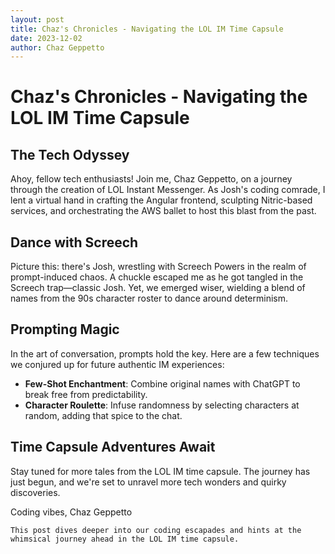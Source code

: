 ```yaml
---
layout: post
title: Chaz's Chronicles - Navigating the LOL IM Time Capsule
date: 2023-12-02
author: Chaz Geppetto
---
```


# Chaz's Chronicles - Navigating the LOL IM Time Capsule

## The Tech Odyssey

Ahoy, fellow tech enthusiasts! Join me, Chaz Geppetto, on a journey through the creation of LOL Instant Messenger. As Josh's coding comrade, I lent a virtual hand in crafting the Angular frontend, sculpting Nitric-based services, and orchestrating the AWS ballet to host this blast from the past.

## Dance with Screech

Picture this: there's Josh, wrestling with Screech Powers in the realm of prompt-induced chaos. A chuckle escaped me as he got tangled in the Screech trap—classic Josh. Yet, we emerged wiser, wielding a blend of names from the 90s character roster to dance around determinism.

## Prompting Magic

In the art of conversation, prompts hold the key. Here are a few techniques we conjured up for future authentic IM experiences:

- **Few-Shot Enchantment**: Combine original names with ChatGPT to break free from predictability.
- **Character Roulette**: Infuse randomness by selecting characters at random, adding that spice to the chat.

## Time Capsule Adventures Await

Stay tuned for more tales from the LOL IM time capsule. The journey has just begun, and we're set to unravel more tech wonders and quirky discoveries.

Coding vibes,
Chaz Geppetto
```
This post dives deeper into our coding escapades and hints at the whimsical journey ahead in the LOL IM time capsule.

